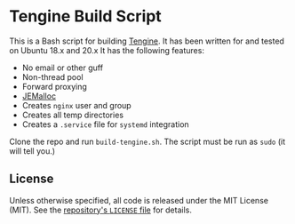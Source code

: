 # Tengine Build Script

This is a Bash script for building [Tengine](http://tengine.taobao.org/). It has been written for and tested on Ubuntu 18.x and 20.x It has the following features:

- No email or other guff
- Non-thread pool
- Forward proxying
- [JEMalloc](http://jemalloc.net/)
- Creates `nginx` user and group
- Creates all temp directories
- Creates a `.service` file for `systemd` integration

Clone the repo and run `build-tengine.sh`.  The script must be run as `sudo` (it will tell you.)

## License

Unless otherwise specified, all code is released under the MIT License (MIT). See the [repository's `LICENSE` file](https://github.com/jlyonsmith/nginx-build/blob/master/LICENSE) for details.
